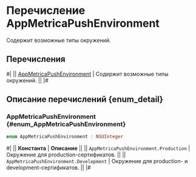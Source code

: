 # Перечисление AppMetricaPushEnvironment

Содержит возможные типы окружений.

## Перечисления

#|
|| [AppMetricaPushEnvironment](#enum_AppMetricaPushEnvironment) | Содержит возможные типы окружений. ||
|#

## Описание перечислений {enum_detail}

### AppMetricaPushEnvironment {#enum_AppMetricaPushEnvironment}

```swift translate=no
enum AppMetricaPushEnvironment : NSUInteger
```

#|
|| **Константа** | **Описание** ||
|| `AppMetricaPushEnvironment.Production` | Окружение для production-сертификатов. ||
|| `AppMetricaPushEnvironment.Development` | Окружение для production- и development-сертификатов. ||
|#